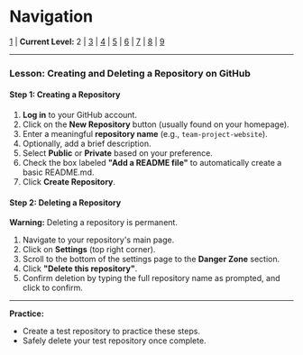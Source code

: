 # Navigation
[1](./github-repo-lv1.md) | **Current Level:** 2 | [3](./github-repo-lv3.md) | [4](./github-repo-lv4.md) | [5](./github-repo-lv5.md) | [6](./github-repo-lv6.md) | [7](./github-repo-lv7.md) | [8](./github-repo-lv8.md) | [9](./github-repo-lv9.md)

---

### Lesson: Creating and Deleting a Repository on GitHub

#### Step 1: Creating a Repository

1. **Log in** to your GitHub account.
2. Click on the **New Repository** button (usually found on your homepage).
3. Enter a meaningful **repository name** (e.g., `team-project-website`).
4. Optionally, add a brief description.
5. Select **Public** or **Private** based on your preference.
6. Check the box labeled **"Add a README file"** to automatically create a basic README.md.
7. Click **Create Repository**.

#### Step 2: Deleting a Repository

**Warning:** Deleting a repository is permanent.

1. Navigate to your repository's main page.
2. Click on **Settings** (top right corner).
3. Scroll to the bottom of the settings page to the **Danger Zone** section.
4. Click **"Delete this repository"**.
5. Confirm deletion by typing the full repository name as prompted, and click to confirm.

---

**Practice:**

* Create a test repository to practice these steps.
* Safely delete your test repository once complete.
